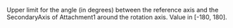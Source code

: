 Upper limit for the angle (in degrees) between the reference axis and the
SecondaryAxis of Attachment1 around the rotation axis. Value in [-180,
180].